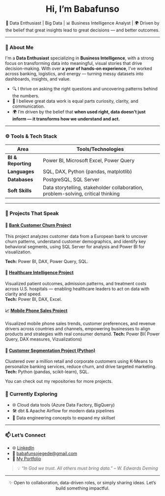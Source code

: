 <h1 align="center"> Hi, I’m Babafunso</h1>
<p align="center">
  🚀 Data Enthusiast | Big Data | 📊 Business Intelligence Analyst | 🌍  Driven by the belief that great insights lead to great decisions — and better outcomes.
</p>

---

### 🧠 About Me

I'm a **Data Enthusiast** specializing in **Business Intelligence**, with a strong focus on transforming data into meaningful, visual stories that drive decision-making. With over **a year of hands-on experience**, I’ve worked across banking, logistics, and energy — turning messy datasets into dashboards, insights, and value.

- 🔍 I thrive on asking the right questions and uncovering patterns behind the numbers.  
- 🎯 I believe great data work is equal parts curiosity, clarity, and communication.  
- 🌍 I’m driven by the belief that **when used right, data doesn’t just inform — it transforms how we understand and act.**

---

### ⚙️ Tools & Tech Stack

| Area            | Tools/Technologies |
|-----------------|--------------------|
| **BI & Reporting** | Power BI, Microsoft Excel, Power Query |
| **Languages**     | SQL, DAX, Python (pandas, matplotlib) |
| **Databases**     | PostgreSQL, SQL Server |
| **Soft Skills**   | Data storytelling, stakeholder collaboration, problem-solving, critical thinking |

---

### 🚀 Projects That Speak

#### 🧠 [Bank Customer Churn Project](https://github.com/FunsoJay/Bank_customer_churn-analysis)
This project analyzes customer data from a European bank to uncover churn patterns, understand customer demographics, and identify key behavioral segments, using SQL Server for analysis and Power BI for visualization.

**Tech:** Power BI, DAX, Power Query, SQL.
#### 🏥 [Healthcare Intelligence Project](https://github.com/FunsoJay/Healthcare_analysis_dashboard)
Visualized patient outcomes, admission patterns, and treatment costs across U.S. hospitals — enabling healthcare leaders to act on data with clarity and speed.  
**Tech:** Power BI, DAX, Excel. 

#### 📈 [Mobile Phone Sales Project](https://github.com/FunsoJay/Phone-Sales-Analysis-Project)
Visualized mobile phone sales trends, customer preferences, and revenue drivers across countries and channels, empowering businesses to align products and strategies with real consumer demand.
**Tech:** Power BI( Power Query, DAX measures, Vizualizations)

#### 🧠 [Customer Segmentation Project (Python)](https://github.com/FunsoJay/bank_customer_segmentation)
Clustered over a million retail and corporate customers using K-Means to personalize banking services, reduce churn, and drive targeted marketing.  
**Tech:** Python (pandas, scikit-learn), SQL.  




You can check out my repositories for more projects.

### 🌱 Currently Exploring

- 🌐 Cloud data tools (Azure Data Factory, BigQuery)  
- 🛠️ dbt & Apache Airflow for modern data pipelines  
- 🧩 Data engineering concepts to expand my skillset  

---

### 📫 Let’s Connect

- 🌐 [LinkedIn](https://www.linkedin.com/in/babafunso-jegede-09634a232/)
- 📧 babafunsojegede@gmail.com
- 🧳 [My Portfolio](https://funsojay.github.io/babafunsojegede.github.io/)

> 💡 *“In God we trust. All others must bring data.” – W. Edwards Deming*

---

<p align="center">
  ✨ Open to collaboration, data-driven roles, or simply sharing ideas. Let’s build something impactful.
</p>
